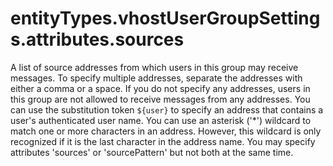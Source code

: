 # entityTypes.vhostUserGroupSettings.attributes.sources

A list of source addresses from which users in this group may receive messages. To specify multiple addresses, separate the addresses with either a comma or a space. If you do not specify any addresses, users in this group are not allowed to receive messages from any addresses. You can use the substitution token `${user}` to specify an address that contains a user's authenticated user name. You can use an asterisk ('*') wildcard to match one or more characters in an address. However, this wildcard is only recognized if it is the last character in the address name. You may specify attributes 'sources' or 'sourcePattern' but not both at the same time.


